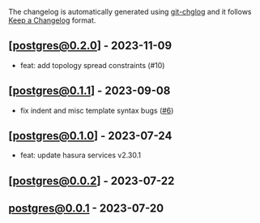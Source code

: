 The changelog is automatically generated using [git-chglog](https://github.com/git-chglog/git-chglog) and it follows [Keep a Changelog](https://keepachangelog.com) format.


<a name="postgres@0.2.0"></a>
## [postgres@0.2.0] - 2023-11-09
- feat: add topology spread constraints (#10)

<a name="postgres@0.1.1"></a>
## [postgres@0.1.1] - 2023-09-08
- fix indent and misc template syntax bugs ([#6](https://github.com/hasura/helm-charts/issues/6))

<a name="postgres@0.1.0"></a>
## [postgres@0.1.0] - 2023-07-24
- feat: update hasura services v2.30.1

<a name="postgres@0.0.2"></a>
## [postgres@0.0.2] - 2023-07-22

<a name="postgres@0.0.1"></a>
## postgres@0.0.1 - 2023-07-20
